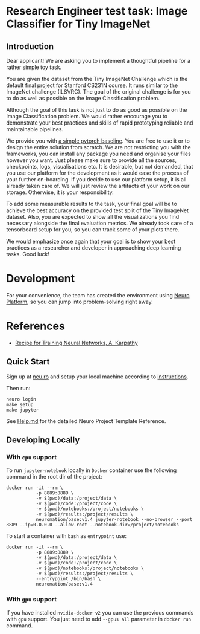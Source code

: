 # Research Engineer test task: Image Classifier for Tiny ImageNet
## Introduction
Dear applicant! We are asking you to implement a thoughtful pipeline for a rather simple toy task.

You are given the dataset from the Tiny ImageNet Challenge which is the default final project for Stanford CS231N course. It runs similar to the ImageNet challenge (ILSVRC). The goal of the original challenge is for you to do as well as possible on the Image Classification problem.

Although the goal of this task is not just to do as good as possible on the Image Classification problem. We would rather encourage you to demonstrate your best practices and skills of rapid prototyping reliable and maintainable pipelines.

We provide you with [a simple pytorch baseline](https://github.com/neuromation/test-task/blob/master/notebooks/baseline.ipynb). You are free to use it or to design the entire solution from scratch. We are not restricting you with the frameworks, you can install any package you need and organise your files however you want. Just please make sure to provide all the sources, checkpoints, logs, visualisations etc. It is desirable, but not demanded, that you use our platform for the development as it would ease the process of your further on-boarding. If you decide to use our platform setup, it is all already taken care of. We will just review the artifacts of your work on our storage. Otherwise, it is your responsibility.

To add some measurable results to the task, your final goal will be to achieve the best accuracy on the provided test split of the Tiny ImageNet dataset. Also, you are expected to show all the visualizations you find necessary alongside the final evaluation metrics. We already took care of a tensorboard setup for you, so you can track some of your plots there.

We would emphasize once again that your goal is to show your best practices as a researcher and developer in approaching deep learning tasks. Good luck!

# Development
For your convenience, the team has created the environment using [Neuro Platform](https://neu.ro), so you can jump into problem-solving right away.

# References

* [Recipe for Training Neural Networks, A. Karpathy](https://karpathy.github.io/2019/04/25/recipe/)

## Quick Start

Sign up at [neu.ro](https://neu.ro) and setup your local machine according to [instructions](https://neu.ro/docs).
 
Then run:

```shell
neuro login
make setup
make jupyter
```

See [Help.md](HELP.md) for the detailed Neuro Project Template Reference.

## Developing Locally

### With `cpu` support
To run `jupyter-notebook` locally in `Docker` container use the following command 
in the root dir of the project:
```shell
docker run -it --rm \
           -p 8889:8889 \
           -v $(pwd)/data:/project/data \
           -v $(pwd)/code:/project/code \
           -v $(pwd)/notebooks:/project/notebooks \
           -v $(pwd)/results:/project/results \
           neuromation/base:v1.4 jupyter-notebook --no-browser --port 8889 --ip=0.0.0.0 --allow-root --notebook-dir=/project/notebooks
```

To start a container with `bash` as `entrypoint` use:
 
```shell
docker run -it --rm \
           -p 8889:8889 \
           -v $(pwd)/data:/project/data \
           -v $(pwd)/code:/project/code \
           -v $(pwd)/notebooks:/project/notebooks \
           -v $(pwd)/results:/project/results \
           --entrypoint /bin/bash \
           neuromation/base:v1.4
```

### With `gpu` support

If you have installed `nvidia-docker v2` you can use the previous commands with 
`gpu` support. You just need to add `--gpus all` parameter in `docker run` command.

